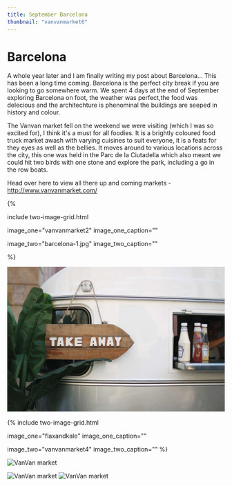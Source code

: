 ```yaml
---
title: September Barcelona
thumbnail: "vanvanmarket6"
---
```


# Barcelona 


A whole year later and I am finally writing my post about Barcelona... This has been a long time coming. Barcelona is the perfect city break if you are looking to go somewhere warm. We spent 4 days at the end of September exploring Barcelona on foot, the weather was perfect,the food was delecious and the architechture is phenominal the buildings are seeped in history and colour. 

The Vanvan market fell on the weekend we were visiting (which I was so excited for), I think it's a must for all foodies. It is a brightly coloured food truck market awash with varying cuisines to suit everyone, it is a feats for they eyes as well as the bellies. It moves around to various locations across the city, this one was held in the Parc de la Ciutadella which also meant we could hit two birds with one stone and explore the park, including a go in the row boats. 

Head over here to view all there up and coming markets - http://www.vanvanmarket.com/



{% 

include two-image-grid.html

image_one="vanvanmarket2" image_one_caption=""

image_two="barcelona-1.jpg" image_two_caption="" 

%}


![VanVan market](/web-images/vanvanmarket3.jpg)



{% 
include two-image-grid.html

image_one="flaxandkale"
image_one_caption=""

image_two="vanvanmarket4"
image_two_caption=""
%}

![VanVan market](/web-images/vanvanmarket1.jpg)


![VanVan market](/web-images/vanvanmarket10.jpg)
![VanVan market](/web-images/barcelona11.jpg)
